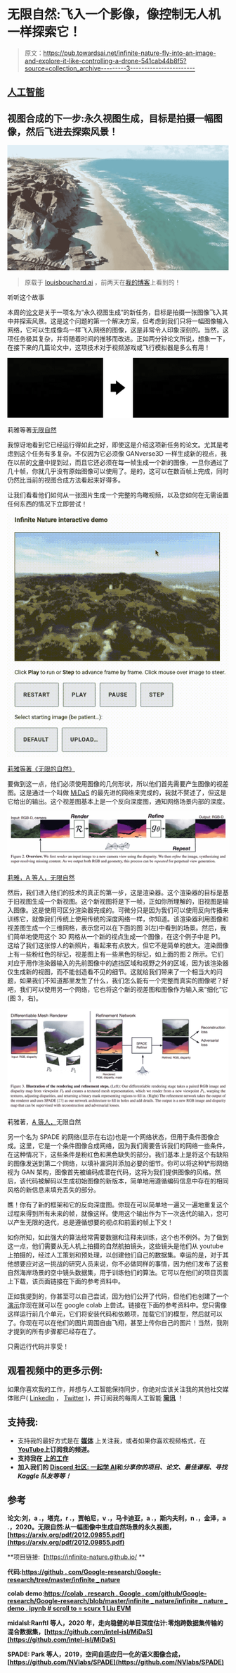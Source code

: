 # 无限自然:飞入一个影像，像控制无人机一样探索它！

> 原文：<https://pub.towardsai.net/infinite-nature-fly-into-an-image-and-explore-it-like-controlling-a-drone-541cab44b8f5?source=collection_archive---------3----------------------->

## [人工智能](https://towardsai.net/p/category/artificial-intelligence)

## 视图合成的下一步:永久视图生成，目标是拍摄一幅图像，然后飞进去探索风景！

![](img/b1644e8057c6ffd24e247ebe244e3634.png)

> 原载于 [louisbouchard.ai](https://www.louisbouchard.ai/infinite-nature/) ，前两天在[我的博客](https://www.louisbouchard.ai/tag/artificial-intelligence/)上看到的！

听听这个故事

本周的[论文](https://arxiv.org/pdf/2012.09855.pdf)是关于一项名为“永久视图生成”的新任务，目标是拍摄一张图像飞入其中并探索风景。这是这个问题的第一个解决方案，但考虑到我们只将一幅图像输入网络，它可以生成像鸟一样飞入网络的图像，这是非常令人印象深刻的。当然，这项任务极其复杂，并将随着时间的推移而改进。正如两分钟论文所说，想象一下，在接下来的几篇论文中，这项技术对于视频游戏或飞行模拟器是多么有用！

![](img/92dfe8e65453849369278eb9063f7a76.png)

莉雅等著[无限自然](https://arxiv.org/pdf/2012.09855.pdf)

我惊讶地看到它已经运行得如此之好，即使这是介绍这项新任务的论文。尤其是考虑到这个任务有多复杂。不仅因为它必须像 GANverse3D 一样生成新的视点，我在以前的[文章](https://www.louisbouchard.me/ganverse3d/)中提到过，而且它还必须在每一帧生成一个新的图像，一旦你通过了几十帧，你就几乎没有原始图像可以使用了。是的，这可以在数百帧上完成，同时仍然比当前的视图合成方法看起来好得多。

让我们看看他们如何从一张图片生成一个完整的鸟瞰视频，以及您如何在无需设置任何东西的情况下立即尝试！

![](img/da3a28a437e6b91173f9ef1e5cacf2e5.png)

[莉雅等著《无限的自然》](https://arxiv.org/pdf/2012.09855.pdf)

要做到这一点，他们必须使用图像的几何形状，所以他们首先需要产生图像的视差图。这是通过一个叫做 [MiDaS](https://github.com/intel-isl/MiDaS) 的最先进的网络来完成的，我就不赘述了，但这是它给出的输出。这个视差图基本上是一个反向深度图，通知网络场景内部的深度。

![](img/f90c9fd03daf30f4d7a527706dd0673e.png)

[莉雅，A 等人，无限自然](https://arxiv.org/pdf/2012.09855.pdf)

然后，我们进入他们的技术的真正的第一步，这是渲染器。这个渲染器的目标是基于旧视图生成一个新视图。这个新视图将是下一帧，正如你所理解的，旧视图是输入图像。这是使用可区分渲染器完成的。可微分只是因为我们可以使用反向传播来训练它，就像我们传统上使用传统的深度网络一样，你知道。该渲染器利用图像和视差图生成一个三维网格，表示您可以在下面的图 3(左)中看到的场景。然后，我们简单地使用这个 3D 网格从一个新的视点生成一个图像，在这个例子中是 P1。这给了我们这张惊人的新照片，看起来有点放大，但它不是简单的放大。渲染图像上有一些粉红色的标记，视差图上有一些黑色的标记，如上面的图 2 所示。它们对应于用作渲染器输入的先前图像中的遮挡区域和视野之外的区域，因为该渲染器仅生成新的视图，而不能创造看不见的细节。这就给我们带来了一个相当大的问题，如果我们不知道那里发生了什么，我们怎么能有一个完整而真实的图像呢？好吧，我们可以使用另一个网络，它也将这个新的视差图和图像作为输入来“细化”它(图 3，右)。

![](img/77fbcc38b745dc8b0d2c1618bd6d2e2c.png)

莉雅著，[A 等人，](https://arxiv.org/pdf/2012.09855.pdf)无限自然

另一个名为 SPADE 的网络(显示在右边)也是一个网络状态，但用于条件图像合成。这里，它是一个条件图像合成网络，因为我们需要告诉我们的网络一些条件，在这种情况下，这些条件是粉红色和黑色缺失的部分。我们基本上是将这个有缺陷的图像发送到第二个网络，以填补漏洞并添加必要的细节。你可以将这种铲形网络视为 GAN 架构，图像首先被编码成潜在代码，这将为我们提供图像的风格。然后，该代码被解码以生成初始图像的新版本，简单地用遵循编码信息中存在的相同风格的新信息来填充丢失的部分。

瞧！你有了新的框架和它的反向深度图。你现在可以简单地一遍又一遍地重复这个过程来得到所有未来的帧，就像这样。使用这个输出作为下一次迭代的输入，您可以产生无限的迭代，总是遵循想要的视点和前面的帧上下文！

如你所知，如此强大的算法经常需要数据和注释来训练，这个也不例外。为了做到这一点，他们需要从无人机上拍摄的自然航拍镜头，这些镜头是他们从 youtube 上拍摄的，经过人工策划和预处理，以创建他们自己的数据集。幸运的是，对于其他想要应对这一挑战的研究人员来说，你不必做同样的事情，因为他们发布了这套自然海岸场景的空中镜头数据集，用于训练他们的算法。它可以在他们的项目页面上下载，该页面链接在下面的参考资料中。

正如我提到的，你甚至可以自己尝试，因为他们公开了代码，但他们也创建了一个[演示](https://colab.research.google.com/github/google-research/google-research/blob/master/infinite_nature/infinite_nature_demo.ipynb#scrollTo=sCuRX1liUEVM)你现在就可以在 google colab 上尝试。链接在下面的参考资料中。您只需像这样运行前几个单元，它们将安装代码和依赖项，加载它们的模型，然后就可以了。你现在可以在他们的图片周围自由飞翔，甚至上传你自己的图片！当然，我刚才提到的所有步骤都已经存在了。

只需运行代码并享受！

## 观看视频中的更多示例:

如果你喜欢我的工作，并想与人工智能保持同步，你绝对应该关注我的其他社交媒体账户( [LinkedIn](https://www.linkedin.com/in/whats-ai/) ， [Twitter](https://twitter.com/Whats_AI) )，并订阅我的每周人工智能 [**简讯**](http://eepurl.com/huGLT5) ！

## 支持我:

*   支持我的最好方式是在 [**媒体**](https://medium.com/@whats-ai) 上关注我，或者如果你喜欢视频格式，在[**YouTube**](https://www.youtube.com/channel/UCUzGQrN-lyyc0BWTYoJM_Sg)**上订阅我的频道。**
*   **支持我在 [**上的工作**](https://www.patreon.com/whatsai)**
*   **加入我们的 [**Discord 社区:** **一起学 AI**](https://discord.gg/learnaitogether)和*分享你的项目、论文、最佳课程、寻找 Kaggle 队友等等！***

## **参考**

**论文:刘，a .，塔克，r .，贾帕尼，v .，马卡迪亚，a .，斯内夫利，n .，金泽，a .，2020。无限自然:从一幅图像中生成自然场景的永久视图，[https://arxiv.org/pdf/2012.09855.pdf](https://arxiv.org/pdf/2012.09855.pdf)**

**项目链接:【https://infinite-nature.github.io/ **

**代码:[https://github . com/Google-research/Google-research/tree/master/infinite _ nature](https://github.com/google-research/google-research/tree/master/infinite_nature)**

**colab demo:[https://colab . research . Google . com/github/Google-research/Google-research/blob/master/infinite _ nature/infinite _ nature _ demo . ipynb # scroll to = scurx 1 Liu EVM](https://colab.research.google.com/github/google-research/google-research/blob/master/infinite_nature/infinite_nature_demo.ipynb#scrollTo=sCuRX1liUEVM)**

**midalsl:Ranftl 等人，2020 年，走向稳健的单目深度估计:零炮跨数据集传输的混合数据集，[https://github.com/intel-isl/MiDaS](https://github.com/intel-isl/MiDaS)**

**SPADE: Park 等人，2019，空间自适应归一化的语义图像合成，[https://github.com/NVlabs/SPADE](https://github.com/NVlabs/SPADE)**